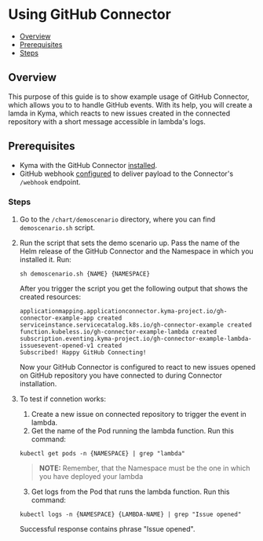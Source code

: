 # Using GitHub Connector <!-- omit in toc -->

- [Overview](#overview)
- [Prerequisites](#prerequisites)
- [Steps](#steps)

## Overview

This purpose of this guide is to show example usage of GitHub Connector, which allows you to to handle GitHub events. With its help, you will create a lamda in Kyma, which reacts to new issues created in the connected repository with a short message accessible in lambda's logs. 

## Prerequisites

- Kyma with the GitHub Connector [installed](/docs/github-connector/installation.md).
- GitHub webhook [configured](/docs/github-connector/configuration.md) to deliver payload to the Connector's `/webhook` endpoint.

### Steps

1. Go to the `/chart/demoscenario` directory, where you can find `demoscenario.sh` script.

2. Run the script that sets the demo scenario up. Pass the name of the Helm release of the GitHub Connector and the Namespace in which you installed it. Run:

   ```shell
   sh demoscenario.sh {NAME} {NAMESPACE}
   ```

   After you trigger the script you get the following output that shows the created resources:

   ```
   applicationmapping.applicationconnector.kyma-project.io/gh-connector-example-app created
   serviceinstance.servicecatalog.k8s.io/gh-connector-example created
   function.kubeless.io/gh-connector-example-lambda created
   subscription.eventing.kyma-project.io/gh-connector-example-lambda-issuesevent-opened-v1 created
   Subscribed! Happy GitHub Connecting!
   ```

   Now your GitHub Connector is configured to react to new issues opened on GitHub repository you have connected to during Connector installation.

3. To test if connetion works:
    1.  Create a new issue on connected repository to trigger the event in lambda. 
    2. Get the name of the Pod running the lambda function. Run this command:

   `kubectl get pods -n {NAMESPACE} | grep "lambda"`

   >**NOTE:** Remember, that the Namespace must be the one in which you have deployed your lambda

    3. Get logs from the Pod that runs the lambda function. Run this command:

   `kubectl logs -n {NAMESPACE} {LAMBDA-NAME} | grep "Issue opened"`

    Successful response contains phrase "Issue opened".
